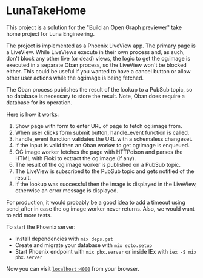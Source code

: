 # LunaTakeHome

This project is a solution for the "Build an Open Graph previewer" take home project
for Luna Engineering.

The project is implemented as a Phoenix LiveView app. The primary page is a
LiveView. While LiveViews execute in their own process and, as such, don't
block any other live (or dead) views, the logic to get the og:image is
executed in a separate Oban process, so the LiveView won't be blocked either.
This could be useful if you wanted to have a cancel button or allow other
user actions while the og:image is being fetched.

The Oban process publishes the result of the lookup to a PubSub topic,
so no database is necessary to store the result. Note, Oban
does require a database for its operation.

Here is how it works:

1. Show page with form to enter URL of page to fetch og:image from.
2. When user clicks form submit button, handle_event function is called.
3. handle_event function validates the URL with a schemaless changeset.
4. If the input is valid then an Oban worker to get og:image is enqueued.
5. OG image worker fetches the page with HTTPoison and parses the
   HTML with Floki to extract the og:image (if any).
6. The result of the og image worker is published on a PubSub topic.
7. The LiveView is subscribed to the PubSub topic and gets notified of
   the result.
8. If the lookup was successful then the image is displayed in the
   LiveView, otherwise an error message is displayed.

For production, it would probably be a good idea to add a timeout using
send_after in case the og image worker never returns. Also, we would
want to add more tests.

To start the Phoenix server:

  * Install dependencies with `mix deps.get`
  * Create and migrate your database with `mix ecto.setup`
  * Start Phoenix endpoint with `mix phx.server` or inside IEx with `iex -S mix phx.server`

Now you can visit [`localhost:4000`](http://localhost:4000) from your browser.
